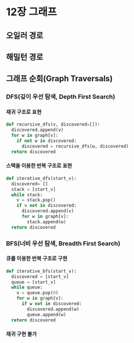 # 12장 그래프

## 오일러 경로

## 해밀턴 경로

## 그래프 순회(Graph Traversals)

### DFS(깊이 우선 탐색, Depth First Search)

#### 재귀 구조로 표현

```Python
def recursive_dfs(v, discovered=[]):
  discovered.append(v)
  for w in graph[v]:
    if not w in discovered:
      discovered = recursive_dfs(w, discovered)
  return discovered
```

#### 스택을 이용한 반복 구조로 표현

```Python
def iterative_dfs(start_v):
  discovered= []
  stack = [start_v]
  while stack:
    v = stack.pop()
    if v not in discovered:
      discovered.append(v)
      for w in graph[v]:
        stack.append(w)
  return discovered
```

### BFS(너비 우선 탐색, Breadth First Search)

#### 큐를 이용한 반복 구조로 구현

```Python
def iterative_bfs(start_v):
  discovered = [start_v]
  queue = [start_v]
  while queue:
    v = queue.pop(0)
    for w in graph[v]:
      if w not in discovered:
        discovered.append(w)
        queue.append(w)
  return discovered
```

#### 재귀 구현 불가
